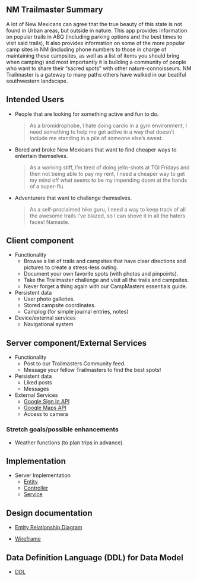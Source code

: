 ## NM Trailmaster Summary 

A lot of New Mexicans can agree that the true beauty of this state is not found in Urban areas, but outside in nature. This app provides information on popular trails in ABQ (including parking options and the best times to visit said trails), It also provides information on some of the more popular camp sites in NM (including phone numbers to those in charge of maintaining these campsites, as well as a list of items you should bring when camping) and most importantly it is building a community of people who want to share their “sacred spots” with other nature-connoisseurs. NM Trailmaster is a gateway to many paths others have walked in our beatiful southwestern landscape.

## Intended Users

* People that are looking for something active and fun to do.
	> As a bromidrophobe, I hate doing cardio in a gym environment, I need something to help me get active in a way that doesn’t include me standing in a pile of someone else’s sweat.
* Bored and broke New Mexicans that want to find cheaper ways to entertain themselves.
	> As a working stiff, I’m tired of doing jello-shots at TGI Fridays and then not being able to pay my rent, I need a cheaper way to get my mind off what seems to be my impending doom at the hands of a super-flu.
* Adventurers that want to challenge themselves.
	> As a self-proclaimed hike guru, I need a way to keep track of all the awesome trails I’ve blazed, so I can shove it in all the haters faces! Namaste.

## Client component

* Functionality 
	* Browse a list of trails and campsites that have clear directions and pictures to create a stress-less outing.
	* Document your own favorite spots (with photos and pinpoints).
	* Take the Trailmaster challenge and visit all the trails and campsites.
	* Never forget a thing again with our CampMasters essentials guide.
* Persistent data 
	* User photo galleries. 
	* Stored campsite coordinates.
	* Camplog (for simple journal entries, notes)
* Device/external services
	* Navigational system

## Server component/External Services

* Functionality 
	* Post to our Trailmasters Community feed. 
	* Message your fellow Trailmasters to find the best spots!
* Persistent data
	* Liked posts
	* Messages
* External Services 
    * [Google Sign In API](https://developers.google.com/identity/sign-in/web/sign-in)
    * [Google Maps API](https://developers.google.com/maps/documentation/android-sdk/intro)
    * Access to camera

### Stretch goals/possible enhancements

* Weather functions (to plan trips in advance).

## Implementation 

* Server Implementation
    * [Entity](https://github.com/nm-trailmaster/trailmaster-service/tree/master/src/main/java/edu/cnm/deepdive/trailmasterservice/model/entity)
    * [Controller](https://github.com/nm-trailmaster/trailmaster-service/tree/master/src/main/java/edu/cnm/deepdive/trailmasterservice/controller)
    * [Service](https://github.com/nm-trailmaster/trailmaster-service/tree/master/src/main/java/edu/cnm/deepdive/trailmasterservice/service)

## Design documentation

* [Entity Relationship Diagram](docs/erd.md)

* [Wireframe](docs/wireframe.md)

## Data Definition Language (DDL) for Data Model

* [DDL]( https://github.com/nm-trailmaster/trailmaster-service/blob/master/docs/ddl.md)